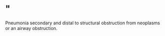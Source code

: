 # "

Pneumonia secondary and distal to structural obstruction from neoplasms or an airway obstruction.
